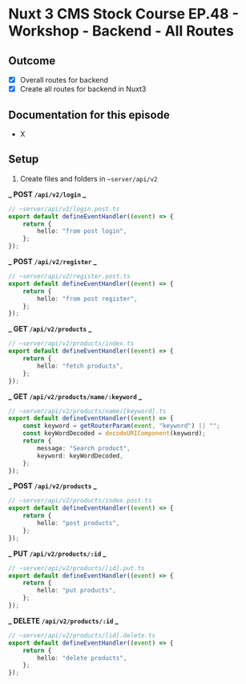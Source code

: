 # Nuxt 3 CMS Stock Course EP.48 - Workshop - Backend - All Routes

## Outcome

-   [x] Overall routes for backend
-   [x] Create all routes for backend in Nuxt3

## Documentation for this episode

-   X

## Setup

1. Create files and folders in `~server/api/v2`

**_ POST `/api/v2/login` _**

```ts
// ~server/api/v2/login.post.ts
export default defineEventHandler((event) => {
    return {
        hello: "from post login",
    };
});
```

**_ POST `/api/v2/register` _**

```ts
// ~server/api/v2/register.post.ts
export default defineEventHandler((event) => {
    return {
        hello: "from post register",
    };
});
```

**_ GET `/api/v2/products` _**

```ts
// ~server/api/v2/products/index.ts
export default defineEventHandler((event) => {
    return {
        hello: "fetch products",
    };
});
```

**_ GET `/api/v2/products/name/:keyword` _**

```ts
// ~server/api/v2/products/name/[keyword].ts
export default defineEventHandler((event) => {
    const keyword = getRouterParam(event, "keyword") || "";
    const keyWordDecoded = decodeURIComponent(keyword);
    return {
        message: "Search product",
        keyword: keyWordDecoded,
    };
});
```

**_ POST `/api/v2/products` _**

```ts
// ~server/api/v2/products/index.post.ts
export default defineEventHandler((event) => {
    return {
        hello: "post products",
    };
});
```

**_ PUT `/api/v2/products/:id` _**

```ts
// ~server/api/v2/products/[id].put.ts
export default defineEventHandler((event) => {
    return {
        hello: "put products",
    };
});
```

**_ DELETE `/api/v2/products/:id` _**

```ts
// ~server/api/v2/products/[id].delete.ts
export default defineEventHandler((event) => {
    return {
        hello: "delete products",
    };
});
```
